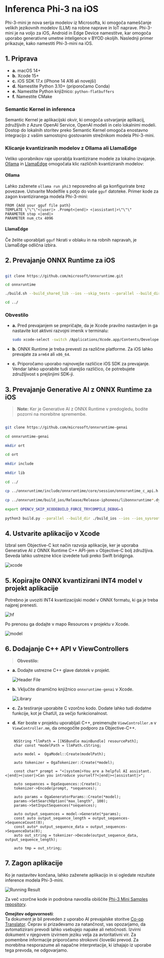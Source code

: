 <!--
CO_OP_TRANSLATOR_METADATA:
{
  "original_hash": "82af197df38d25346a98f1f0e84d1698",
  "translation_date": "2025-07-16T20:25:19+00:00",
  "source_file": "md/01.Introduction/03/iOS_Inference.md",
  "language_code": "sl"
}
-->
# **Inferenca Phi-3 na iOS**

Phi-3-mini je nova serija modelov iz Microsofta, ki omogoča nameščanje velikih jezikovnih modelov (LLM) na robne naprave in IoT naprave. Phi-3-mini je na voljo za iOS, Android in Edge Device namestitve, kar omogoča uporabo generativne umetne inteligence v BYOD okoljih. Naslednji primer prikazuje, kako namestiti Phi-3-mini na iOS.

## **1. Priprava**

- **a.** macOS 14+
- **b.** Xcode 15+
- **c.** iOS SDK 17.x (iPhone 14 A16 ali novejši)
- **d.** Namestite Python 3.10+ (priporočamo Conda)
- **e.** Namestite Python knjižnico: `python-flatbuffers`
- **f.** Namestite CMake

### Semantic Kernel in inferenca

Semantic Kernel je aplikacijski okvir, ki omogoča ustvarjanje aplikacij, združljivih z Azure OpenAI Service, OpenAI modeli in celo lokalnimi modeli. Dostop do lokalnih storitev preko Semantic Kernel omogoča enostavno integracijo z vašim samostojno gostovanim strežnikom modela Phi-3-mini.

### Klicanje kvantiziranih modelov z Ollama ali LlamaEdge

Veliko uporabnikov raje uporablja kvantizirane modele za lokalno izvajanje. [Ollama](https://ollama.com) in [LlamaEdge](https://llamaedge.com) omogočata klic različnih kvantiziranih modelov:

#### **Ollama**

Lahko zaženete `ollama run phi3` neposredno ali ga konfigurirate brez povezave. Ustvarite Modelfile s potjo do vaše `gguf` datoteke. Primer kode za zagon kvantiziranega modela Phi-3-mini:

```gguf
FROM {Add your gguf file path}
TEMPLATE \"\"\"<|user|> .Prompt<|end|> <|assistant|>\"\"\"
PARAMETER stop <|end|>
PARAMETER num_ctx 4096
```

#### **LlamaEdge**

Če želite uporabljati `gguf` hkrati v oblaku in na robnih napravah, je LlamaEdge odlična izbira.

## **2. Prevajanje ONNX Runtime za iOS**

```bash

git clone https://github.com/microsoft/onnxruntime.git

cd onnxruntime

./build.sh --build_shared_lib --ios --skip_tests --parallel --build_dir ./build_ios --ios --apple_sysroot iphoneos --osx_arch arm64 --apple_deploy_target 17.5 --cmake_generator Xcode --config Release

cd ../

```

### **Obvestilo**

- **a.** Pred prevajanjem se prepričajte, da je Xcode pravilno nastavljen in ga nastavite kot aktivni razvojni imenik v terminalu:

    ```bash
    sudo xcode-select -switch /Applications/Xcode.app/Contents/Developer
    ```

- **b.** ONNX Runtime je treba prevesti za različne platforme. Za iOS lahko prevajate za `arm64` ali `x86_64`.

- **c.** Priporočamo uporabo najnovejše različice iOS SDK za prevajanje. Vendar lahko uporabite tudi starejšo različico, če potrebujete združljivost s prejšnjimi SDK-ji.

## **3. Prevajanje Generative AI z ONNX Runtime za iOS**

> **Note:** Ker je Generative AI z ONNX Runtime v predogledu, bodite pozorni na morebitne spremembe.

```bash

git clone https://github.com/microsoft/onnxruntime-genai
 
cd onnxruntime-genai
 
mkdir ort
 
cd ort
 
mkdir include
 
mkdir lib
 
cd ../
 
cp ../onnxruntime/include/onnxruntime/core/session/onnxruntime_c_api.h ort/include
 
cp ../onnxruntime/build_ios/Release/Release-iphoneos/libonnxruntime*.dylib* ort/lib
 
export OPENCV_SKIP_XCODEBUILD_FORCE_TRYCOMPILE_DEBUG=1
 
python3 build.py --parallel --build_dir ./build_ios --ios --ios_sysroot iphoneos --ios_arch arm64 --ios_deployment_target 17.5 --cmake_generator Xcode --cmake_extra_defines CMAKE_XCODE_ATTRIBUTE_CODE_SIGNING_ALLOWED=NO

```

## **4. Ustvarite aplikacijo v Xcode**

Izbral sem Objective-C kot način razvoja aplikacije, ker je uporaba Generative AI z ONNX Runtime C++ API-jem v Objective-C bolj združljiva. Seveda lahko ustrezne klice izvedete tudi preko Swift bridginga.

![xcode](../../../../../translated_images/xcode.8147789e6c25e3e289e6aa56c168089a2c277e3cd6af353fae6c2f4a56eba836.sl.png)

## **5. Kopirajte ONNX kvantizirani INT4 model v projekt aplikacije**

Potrebno je uvoziti INT4 kvantizacijski model v ONNX formatu, ki ga je treba najprej prenesti.

![hf](../../../../../translated_images/hf.6b8504fd88ee48dd512d76e0665cb76bd68c8e53d0b21b2a9e6f269f5b961173.sl.png)

Po prenosu ga dodajte v mapo Resources v projektu v Xcode.

![model](../../../../../translated_images/model.3b879b14e0be877d12282beb83c953a82b62d4bc6b207a78937223f4798d0f4a.sl.png)

## **6. Dodajanje C++ API v ViewControllers**

> **Obvestilo:**

- **a.** Dodajte ustrezne C++ glave datotek v projekt.

  ![Header File](../../../../../translated_images/head.64cad021ce70a333ff5d59d4a1b4fb0f3dd2ca457413646191a18346067b2cc9.sl.png)

- **b.** Vključite dinamično knjižnico `onnxruntime-genai` v Xcode.

  ![Library](../../../../../translated_images/lib.a4209b9f21ddf3445ba6ac69797d49e6586d68a57cea9f8bc9fc34ec3ee979ec.sl.png)

- **c.** Za testiranje uporabite C vzorčno kodo. Dodate lahko tudi dodatne funkcije, kot je ChatUI, za večjo funkcionalnost.

- **d.** Ker boste v projektu uporabljali C++, preimenujte `ViewController.m` v `ViewController.mm`, da omogočite podporo za Objective-C++.

```objc

    NSString *llmPath = [[NSBundle mainBundle] resourcePath];
    char const *modelPath = llmPath.cString;

    auto model =  OgaModel::Create(modelPath);

    auto tokenizer = OgaTokenizer::Create(*model);

    const char* prompt = "<|system|>You are a helpful AI assistant.<|end|><|user|>Can you introduce yourself?<|end|><|assistant|>";

    auto sequences = OgaSequences::Create();
    tokenizer->Encode(prompt, *sequences);

    auto params = OgaGeneratorParams::Create(*model);
    params->SetSearchOption("max_length", 100);
    params->SetInputSequences(*sequences);

    auto output_sequences = model->Generate(*params);
    const auto output_sequence_length = output_sequences->SequenceCount(0);
    const auto* output_sequence_data = output_sequences->SequenceData(0);
    auto out_string = tokenizer->Decode(output_sequence_data, output_sequence_length);
    
    auto tmp = out_string;

```

## **7. Zagon aplikacije**

Ko je nastavitev končana, lahko zaženete aplikacijo in si ogledate rezultate inference modela Phi-3-mini.

![Running Result](../../../../../translated_images/result.326a947a6a2b9c5115a3e462b9c1b5412260f847478496c0fc7535b985c3f55a.sl.jpg)

Za več vzorčne kode in podrobna navodila obiščite [Phi-3 Mini Samples repository](https://github.com/Azure-Samples/Phi-3MiniSamples/tree/main/ios).

**Omejitev odgovornosti**:  
Ta dokument je bil preveden z uporabo AI prevajalske storitve [Co-op Translator](https://github.com/Azure/co-op-translator). Čeprav si prizadevamo za natančnost, vas opozarjamo, da avtomatizirani prevodi lahko vsebujejo napake ali netočnosti. Izvirni dokument v njegovem izvirnem jeziku velja za avtoritativni vir. Za pomembne informacije priporočamo strokovni človeški prevod. Za morebitna nesporazume ali napačne interpretacije, ki izhajajo iz uporabe tega prevoda, ne odgovarjamo.